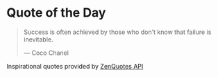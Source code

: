 # Quote of the Day

<!-- QUOTE_START -->
> Success is often achieved by those who don't know that failure is inevitable.
>
> — Coco Chanel

Inspirational quotes provided by <a href="https://zenquotes.io/" target="_blank">ZenQuotes API</a>
<!-- QUOTE_END -->